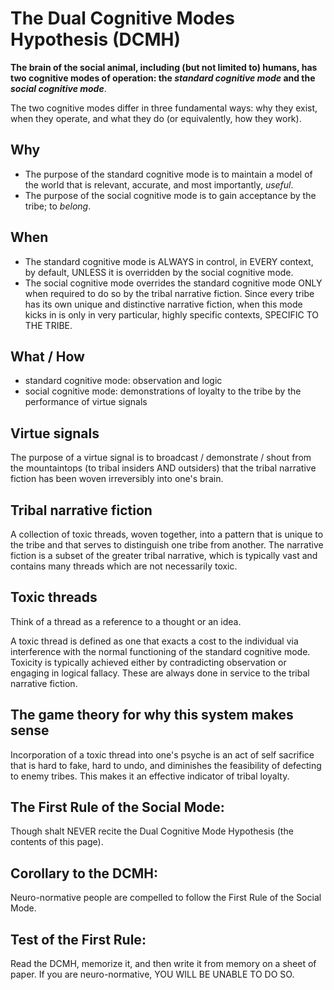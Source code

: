 The Dual Cognitive Modes Hypothesis (DCMH)
=====

**The brain of the social animal, including (but not limited to) humans, has two cognitive modes of operation: the *standard cognitive mode* and the *social cognitive mode***. 

The two cognitive modes differ in three fundamental ways: why they exist, when they operate, and what they do (or equivalently, how they work).

## Why
- The purpose of the standard cognitive mode is to maintain a model of the world that is relevant, accurate, and most importantly, *useful*.
- The purpose of the social cognitive mode is to gain acceptance by the tribe; to *belong*.

## When
- The standard cognitive mode is ALWAYS in control, in EVERY context, by default, UNLESS it is overridden by the social cognitive mode.
- The social cognitive mode overrides the standard cognitive mode ONLY when required to do so by the tribal narrative fiction. Since every tribe has its own unique and distinctive narrative fiction, when this mode kicks in is only in very particular, highly specific contexts, SPECIFIC TO THE TRIBE.

## What / How
- standard cognitive mode: observation and logic
- social cognitive mode: demonstrations of loyalty to the tribe by the performance of virtue signals

## Virtue signals

The purpose of a virtue signal is to broadcast / demonstrate / shout from the mountaintops (to tribal insiders AND outsiders) that the tribal narrative fiction has been woven irreversibly into one's brain.

## Tribal narrative fiction

A collection of toxic threads, woven together, into a pattern that is unique to the tribe and that serves to distinguish one tribe from another. The narrative fiction is a subset of the greater tribal narrative, which is typically vast and contains many threads which are not necessarily toxic.

## Toxic threads

Think of a thread as a reference to a thought or an idea.

A toxic thread is defined as one that exacts a cost to the individual via interference with the normal functioning of the standard cognitive mode. Toxicity is typically achieved either by contradicting observation or engaging in logical fallacy. These are always done in service to the tribal narrative fiction.

## The game theory for why this system makes sense

Incorporation of a toxic thread into one's psyche is an act of self sacrifice that is hard to fake, hard to undo, and diminishes the feasibility of defecting to enemy tribes. This makes it an effective indicator of tribal loyalty.

## The First Rule of the Social Mode:

Though shalt NEVER recite the Dual Cognitive Mode Hypothesis (the contents of this page).

## Corollary to the DCMH:

Neuro-normative people are compelled to follow the First Rule of the Social Mode.

## Test of the First Rule:

Read the DCMH, memorize it, and then write it from memory on a sheet of paper. If you are neuro-normative, YOU WILL BE UNABLE TO DO SO.

